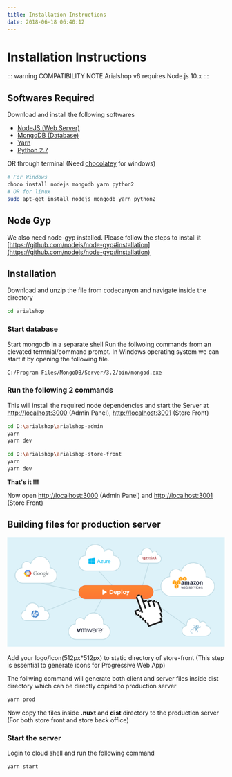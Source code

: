 ```yaml
---
title: Installation Instructions
date: 2018-06-18 06:40:12
---
```


# Installation Instructions
::: warning COMPATIBILITY NOTE
Arialshop v6 requires Node.js 10.x
:::

## Softwares Required
Download and install the following softwares
- [NodeJS (Web Server)](https://nodejs.org/en/)
- [MongoDB (Database)](https://www.mongodb.com/)
- [Yarn](https://yarnpkg.com/en/docs/install)
- [Python 2.7](https://www.python.org/downloads/release/python-2715/)

OR through terminal (Need [chocolatey](https://chocolatey.org/) for windows)
``` bash
# For Windows
choco install nodejs mongodb yarn python2
# OR for linux
sudo apt-get install nodejs mongodb yarn python2
```

## Node Gyp
We also need node-gyp installed. Please follow the steps to install it
[https://github.com/nodejs/node-gyp#installation](https://github.com/nodejs/node-gyp#installation)

## Installation
Download and unzip the file from codecanyon and navigate inside the directory

``` bash
cd arialshop
```
### Start database
Start mongodb in a separate shell
Run the follwoing commands from an elevated termnial/command prompt. In Windows operating system we can start it by opening the following file.
  ``` bash
  C:/Program Files/MongoDB/Server/3.2/bin/mongod.exe
  ```  

### Run the following 2 commands
  This will install the required node dependencies and start the Server at [http://localhost:3000](http://localhost:3000) (Admin Panel), [http://localhost:3001](http://localhost:3001) (Store Front) 
  ``` bash
cd D:\arialshop\arialshop-admin
yarn
yarn dev
  ```  
  ``` bash
cd D:\arialshop\arialshop-store-front
yarn
yarn dev
  ```  
**That's it !!!**

Now open [http://localhost:3000](http://localhost:3000) (Admin Panel) and [http://localhost:3001](http://localhost:3001) (Store Front) 


## Building files for production server

<img src="./img/deploy.png" alt="deployment"/>

Add your logo/icon(512px*512px) to static directory of store-front (This step is essential to generate icons for Progressive Web App)

The follwing command will generate both client and server files inside dist directory which can be directly copied to production server
  ``` bash
yarn prod
  ```  
Now copy the files inside **.nuxt** and **dist** directory to the production server (For both store front and store back office)

### Start the server
Login to cloud shell and run the following command
  ``` bash
yarn start
  ```  
